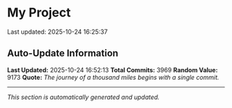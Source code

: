 # My Project


Last updated: 2025-10-24 16:25:37








































































































































































































































































































































































































































































































































































































































































































































































































































































































































































































































































































































































































































































































































































































































































































































































































































































































































































































































































































































































































































































































































































































































































































































































































































































































































































































































































































































































































































































































































































































































































































































































































































































































































































































































































































































































































































































































































































































































































































































































































































































































































































































































































































































































































































































































































## Auto-Update Information

**Last Updated:** 2025-10-24 16:52:13
**Total Commits:** 3969
**Random Value:** 9173
**Quote:** _The journey of a thousand miles begins with a single commit._

---
_This section is automatically generated and updated._
